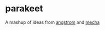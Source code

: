 # parakeet

A mashup of ideas from [angstrom](https://github.com/inhabitedtype/angstrom/) and [mecha](https://github.com/Hejsil/mecha)